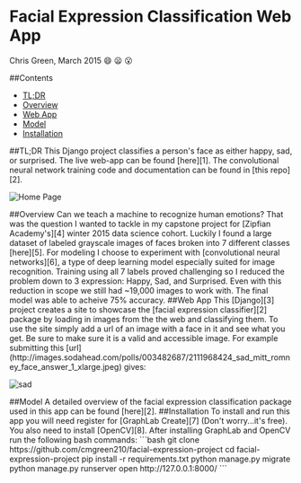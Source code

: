 # Facial Expression Classification Web App 

Chris Green, March 2015 :smile: :frowning: :open_mouth:

##Contents
* [TL;DR](#tldr)
* [Overview](#overview)
* [Web App](#app)
* [Model](#model)
* [Installation](#install)

<a name="tldr"/>
##TL;DR
This Django project classifies a person's face as either happy, sad, or surprised. The live web-app can be found [here][1]. The convolutional neural network training code and documentation can be found in [this repo][2].

![Home Page](https://github.com/cmgreen210/facial-expression-project/blob/master/img/page.png)

<a name="overview"/>
##Overview
Can we teach a machine to recognize human emotions? That was the question I wanted to tackle in my capstone project for [Zipfian Academy's][4] winter 2015 data science cohort. Luckily I found a large dataset of labeled grayscale images of faces broken into 7 different classes [here][5]. For modeling I choose to experiment with [convolutional neural networks][6], a type of deep learning model especially suited for image recognition. Training using all 7 labels proved challenging so I reduced the problem down to 3 expression: Happy, Sad, and Surprised. Even with this reduction in scope we still had ~19,000 images to work with. The final model was able to acheive 75% accuracy.

<a name="app"/>
##Web App
This [Django][3] project creates a site to showcase the [facial expression classifier][2] package by loading in images from the the web and classifying them. To use the site simply add a url of an image with a face in it and see what you get. Be sure to make sure it is a valid and accessible image. For example submitting this [url](http://images.sodahead.com/polls/003482687/2111968424_sad_mitt_romney_face_answer_1_xlarge.jpeg) gives:

![sad](https://github.com/cmgreen210/facial-expression-project/blob/master/img/romney.png)


<a name="model"/>
##Model
A detailed overview of the facial expression classification package used in this app can be found [here][2].

<a name="install"/>
##Installation
To install and run this app you will need register for [GraphLab Create][7] (Don't worry...it's free). You also need to install [OpenCV][8]. After installing GraphLab and OpenCV run the following bash commands:
```bash
git clone https://github.com/cmgreen210/facial-expression-project
cd facial-expression-project
pip install -r requirements.txt
python manage.py migrate
python manage.py runserver
open http://127.0.0.1:8000/
```

[1]: http://www.fec.space "Web App"
[2]: https://github.com/cmgreen210/facial-expression-classifier "FEC Repo"
[3]: https://www.djangoproject.com/ "Django site"
[4]: http://www.zipfianacademy.com/ "Zipfian"
[5]: https://www.kaggle.com/c/challenges-in-representation-learning-facial-expression-recognition-challenge/data "Data"
[6]: http://en.wikipedia.org/wiki/Convolutional_neural_network "CNN"
[7]: https://dato.com/products/create/quick-start-guide.html "GraphLab"
[8]: http://www.opencv.org "OpenCV"
